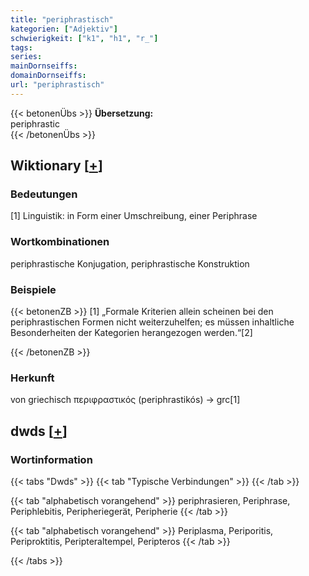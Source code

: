 ```yaml
---
title: "periphrastisch"
kategorien: ["Adjektiv"]
schwierigkeit: ["k1", "h1", "r_"]
tags:
series:
mainDornseiffs:
domainDornseiffs:
url: "periphrastisch"
---
```


{{< betonenÜbs >}}
**Übersetzung:**  
periphrastic  
{{< /betonenÜbs >}}

## Wiktionary [[+](https://de.wiktionary.org/wiki/periphrastisch)]

### Bedeutungen
[1] Linguistik: in Form einer Umschreibung, einer Periphrase  

### Wortkombinationen
periphrastische Konjugation, periphrastische Konstruktion  

### Beispiele
{{< betonenZB >}}
[1] „Formale Kriterien allein scheinen bei den periphrastischen Formen nicht weiterzuhelfen; es müssen inhaltliche Besonderheiten der Kategorien herangezogen werden.“[2]  

{{< /betonenZB >}}
### Herkunft
von griechisch περιφραστικός (periphrastikós) → grc[1]  



## dwds [[+](https://www.dwds.de/wb/periphrastisch)]

### Wortinformation
{{< tabs "Dwds" >}}
{{< tab "Typische Verbindungen" >}}
{{< /tab >}}

{{< tab "alphabetisch vorangehend" >}}
periphrasieren, Periphrase, Periphlebitis, Peripheriegerät, Peripherie
{{< /tab >}}

{{< tab "alphabetisch vorangehend" >}}
Periplasma, Periporitis, Periproktitis, Peripteraltempel, Peripteros
{{< /tab >}}

{{< /tabs >}}

